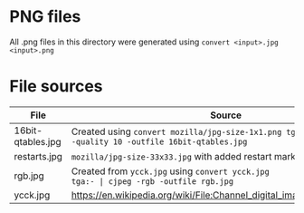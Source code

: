 # PNG files
All .png files in this directory were generated using `convert <input>.jpg <input>.png`

# File sources
File              | Source
------------------| ------
16bit-qtables.jpg | Created using <code>convert mozilla/jpg-size-1x1.png tga:- &#124; cjpeg -quality 10 -outfile 16bit-qtables.jpg</code>
restarts.jpg      | `mozilla/jpg-size-33x33.jpg` with added restart markers.
rgb.jpg           | Created from `ycck.jpg` using <code>convert ycck.jpg tga:- &#124; cjpeg -rgb -outfile rgb.jpg</code>
ycck.jpg          | https://en.wikipedia.org/wiki/File:Channel_digital_image_CMYK_color.jpg
